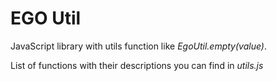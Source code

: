 # EGO Util

JavaScript library with utils function like *EgoUtil.empty(value)*.

List of functions with their descriptions you can find in *utils.js*

